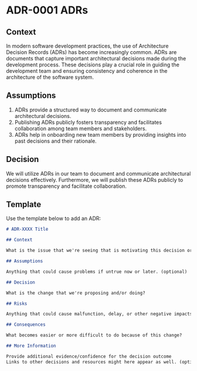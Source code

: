 # ADR-0001 ADRs

## Context

In modern software development practices, the use of Architecture Decision Records (ADRs) has become increasingly
common. ADRs are documents that capture important architectural decisions made during the development process. These
decisions play a crucial role in guiding the development team and ensuring consistency and coherence in the architecture
of the software system.

## Assumptions

1. ADRs provide a structured way to document and communicate architectural decisions.
2. Publishing ADRs publicly fosters transparency and facilitates collaboration among team members and stakeholders.
3. ADRs help in onboarding new team members by providing insights into past decisions and their rationale.

## Decision

We will utilize ADRs in our team to document and communicate architectural decisions effectively. Furthermore, we
will publish these ADRs publicly to promote transparency and facilitate collaboration.

## Template

Use the template below to add an ADR:

```markdown
# ADR-XXXX Title

## Context

What is the issue that we're seeing that is motivating this decision or change?

## Assumptions

Anything that could cause problems if untrue now or later. (optional)

## Decision

What is the change that we're proposing and/or doing?

## Risks

Anything that could cause malfunction, delay, or other negative impacts. (optional)

## Consequences

What becomes easier or more difficult to do because of this change?

## More Information

Provide additional evidence/confidence for the decision outcome
Links to other decisions and resources might here appear as well. (optional)
```
